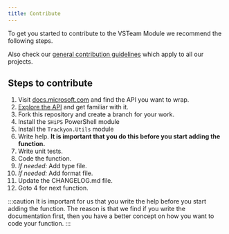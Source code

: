 ```yaml
---
title: Contribute
---
```


To get you started to contribute to the VSTeam Module we recommend the following steps.

Also check our [general contribution guidelines](../../docs/contributing/introduction) which apply to all our projects.

## Steps to contribute

1. Visit [docs.microsoft.com](http://cda.ms/4j) and find the API you want to wrap.
2. [Explore the API](../../docs/contributing/explore-api) and get familiar with it.
3. Fork this repository and create a branch for your work.
4. Install the `SHiPS` PowerShell module
5. Install the `Trackyon.Utils` module
6. Write help. **It is important that you do this before you start adding the function.**
7. Write unit tests.
8. Code the function.
9. *If needed:* Add type file.
10. *If needed:* Add format file.
11. Update the CHANGELOG.md file.
12. Goto 4 for next function.

:::caution
It is important for us that you write the help before you start adding the function. The reason is that we find if you write the documentation first, then you have a better concept on how you want to code your function.
:::
